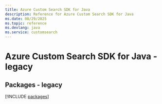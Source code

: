 ```yaml
---
title: Azure Custom Search SDK for Java
description: Reference for Azure Custom Search SDK for Java
ms.date: 08/29/2025
ms.topic: reference
ms.devlang: java
ms.service: customsearch
---
```

# Azure Custom Search SDK for Java - legacy
## Packages - legacy
[!INCLUDE [packages](custom-search-index.md)]